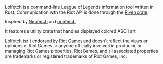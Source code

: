Lolfetch is a command-line League of Legends information tool written in Rust. Communication with the Riot API is done through the [Riven crate](https://github.com/MingweiSamuel/Riven).

Inspired by [Neofetch](https://github.com/dylanaraps/neofetch) and [onefetch](https://github.com/o2sh/onefetch)

It features a utility crate that handles displayed colored ASCII art.

Lolfetch isn't endorsed by Riot Games and doesn't reflect the views or opinions of Riot Games or anyone officially involved in producing or managing Riot Games properties. Riot Games, and all associated properties are trademarks or registered trademarks of Riot Games, Inc.
